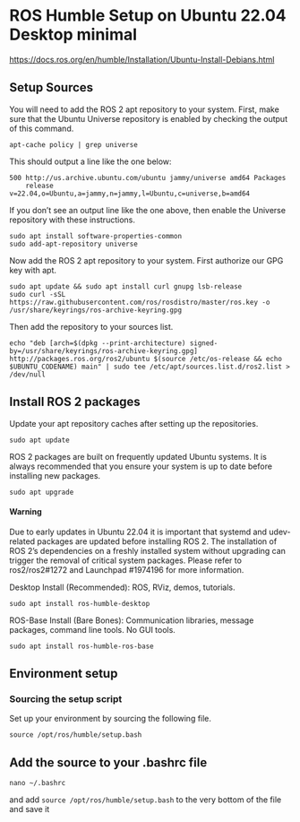 # ROS Humble Setup on Ubuntu 22.04 Desktop minimal
https://docs.ros.org/en/humble/Installation/Ubuntu-Install-Debians.html

## Setup Sources

You will need to add the ROS 2 apt repository to your system. First, make sure that the Ubuntu Universe repository is enabled by checking the output of this command.

```apt-cache policy | grep universe```

This should output a line like the one below:

```
500 http://us.archive.ubuntu.com/ubuntu jammy/universe amd64 Packages
    release v=22.04,o=Ubuntu,a=jammy,n=jammy,l=Ubuntu,c=universe,b=amd64
```

If you don’t see an output line like the one above, then enable the Universe repository with these instructions.

```
sudo apt install software-properties-common
sudo add-apt-repository universe
```

Now add the ROS 2 apt repository to your system. First authorize our GPG key with apt.

```
sudo apt update && sudo apt install curl gnupg lsb-release
sudo curl -sSL https://raw.githubusercontent.com/ros/rosdistro/master/ros.key -o /usr/share/keyrings/ros-archive-keyring.gpg
```

Then add the repository to your sources list.

```
echo "deb [arch=$(dpkg --print-architecture) signed-by=/usr/share/keyrings/ros-archive-keyring.gpg] http://packages.ros.org/ros2/ubuntu $(source /etc/os-release && echo $UBUNTU_CODENAME) main" | sudo tee /etc/apt/sources.list.d/ros2.list > /dev/null
```

## Install ROS 2 packages

Update your apt repository caches after setting up the repositories.

```sudo apt update```

ROS 2 packages are built on frequently updated Ubuntu systems. It is always recommended that you ensure your system is up to date before installing new packages.

```sudo apt upgrade```

#### Warning
Due to early updates in Ubuntu 22.04 it is important that systemd and udev-related packages are updated before installing ROS 2. The installation of ROS 2’s dependencies on a freshly installed system without upgrading can trigger the removal of critical system packages.
Please refer to ros2/ros2#1272 and Launchpad #1974196 for more information.

Desktop Install (Recommended): ROS, RViz, demos, tutorials.

```sudo apt install ros-humble-desktop```

ROS-Base Install (Bare Bones): Communication libraries, message packages, command line tools. No GUI tools.

```sudo apt install ros-humble-ros-base```

## Environment setup
### Sourcing the setup script

Set up your environment by sourcing the following file.

```source /opt/ros/humble/setup.bash```

## Add the source to your .bashrc file

```nano ~/.bashrc```

and add 
```source /opt/ros/humble/setup.bash```
to the very bottom of the file and save it
